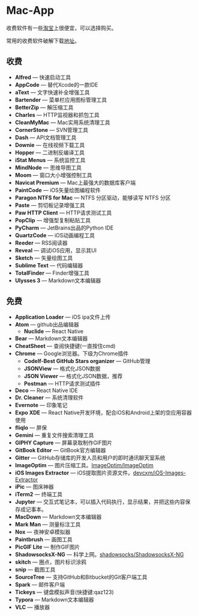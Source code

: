 # Mac-App

收费软件有一些[淘宝](https://www.taobao.com/)上很便宜，可以选择购买。

常用的收费软件破解下载[地址](http://www.waitsun.com/)。

## 收费

- **Alfred** — 快速启动工具
- **AppCode** — 替代Xcode的一款IDE
- **aText** — 文字快速补全增强工具
- **Bartender** — 菜单栏应用图标管理工具
- **BetterZip** — 解压缩工具
- **Charles** — HTTP监视器和抓包工具
- **CleanMyMac** — Mac实用系统清理工具
- **CornerStone** — SVN管理工具
- **Dash** — API文档管理工具
- **Downie** — 在线视频下载工具
- **Hopper** — 二进制反编译工具
- **iStat Menus** — 系统监控工具
- **MindNode** — 思维导图工具
- **Moom** — 窗口大小增强控制工具
- **Navicat Premium** — Mac上最强大的数据库客户端
- **PaintCode** — iOS矢量绘图编程软件
- **Paragon NTFS for Mac** — NTFS 分区驱动，能够读写 NTFS 分区
- **Paste** — 剪切板记录增强工具
- **Paw HTTP Client** — HTTP请求测试工具
- **PopClip** — 增强型复制粘贴工具
- **PyCharm** — JetBrains出品的Python IDE
- **QuartzCode** — iOS动画编程工具
- **Reeder** — RSS阅读器
- **Reveal** — 调试iOS应用，显示其UI
- **Sketch** — 矢量绘图工具
- **Sublime Text** — 代码编辑器
- **TotalFinder** — Finder增强工具
- **Ulysses 3** — Markdown文本编辑器

## 免费

- **Application Loader** — iOS ipa文件上传
- **Atom** — github出品编辑器
  - **Nuclide** — React Native
- **Bear** — Markdown文本编辑器
- **CheatSheet** — 查阅快捷键(一直按住cmd)
- **Chrome** — Google浏览器。下级为Chrome插件
  - **Codelf-Best GitHub Stars organizer** — GitHub管理
  - **JSONView** — 格式化JSON数据
  - **JSON Viewer** — 格式化JSON数据，推荐
  - **Postman** — HTTP请求测试插件
- **Deco** — React Native IDE
- **Dr. Cleaner** — 系统清理软件
- **Evernote** — 印象笔记
- **Expo XDE** — React Native开发环境，配合iOS和Android上架的空应用容器使用
- **fliqlo** — 屏保
- **Gemini** — 重复文件搜索清理工具
- **GIPHY Capture** — 屏幕录取制作GIF图片
- **GitBook Editor** — GitBook官方编辑器
- **Gitter** — GitHub存储库的开发人员和用户的即时通讯聊天室系统
- **ImageOptim** — 图片压缩工具。[ImageOptim/ImageOptim](ImageOptim/ImageOptim)
- **iOS Images Extractor** — iOS提取图片资源文件。[devcxm/iOS-Images-Extractor](https://github.com/devcxm/iOS-Images-Extractor)
- **iPic** — 图床神器
- **iTerm2** — 终端工具
- **Jupyter** — 交互式笔记本，可以插入代码执行，显示结果，并把这些内容保存成记事本。
- **MacDown** — Markdown文本编辑器
- **Mark Man** — 测量标注工具
- **Nox** — 夜神安卓模拟器
- **Paintbrush** — 画图工具
- **PicGIF Lite** — 制作GIF图片
- **ShadowsocksX-NG** — 科学上网。[shadowsocks/ShadowsocksX-NG](https://github.com/shadowsocks/ShadowsocksX-NG)
- **skitch** — 圈点，图片标识涂鸦
- **snip** — 截图工具
- **SourceTree** — 支持GitHub和Bitbucket的Git客户端工具
- **Spark** — 邮件客户端
- **Tickeys** — 键盘模拟声音(快捷键:qaz123)
- **Typora** — Markdown文本编辑器
- **VLC** — 播放器

